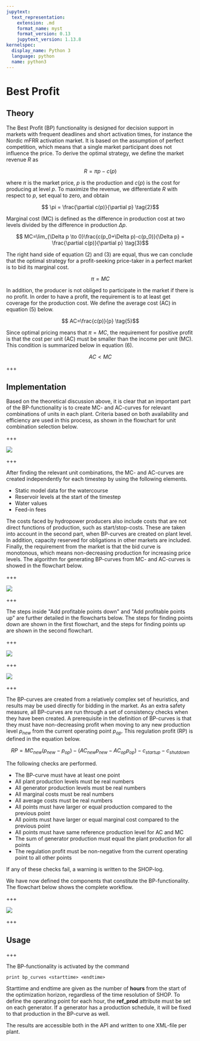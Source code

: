 ```yaml
---
jupytext:
  text_representation:
    extension: .md
    format_name: myst
    format_version: 0.13
    jupytext_version: 1.13.8
kernelspec:
  display_name: Python 3
  language: python
  name: python3
---
```


# Best Profit

## Theory

The Best Profit (BP) functionality is designed for decision support in markets with frequent deadlines and short activation times, for instance the Nordic mFRR activation market. It is based on the assumption of perfect competition, which means that a single market participant does not influence the price. To derive the optimal strategy, we define the market revenue $R$ as

<a id='eq_1'></a>
$$ R=\pi p-c(p)\tag{1}$$

where $\pi$ is the market price, $p$ is the production and $c(p)$ is the cost for producing at level $p$. To maximize the revenue, we differentiate $R$ with respect to $p$, set equal to zero, and obtain

$$ \pi = \frac{\partial c(p)}{\partial p} \tag{2}$$

Marginal cost (MC) is defined as the difference in production cost at two levels divided by the difference in production $\Delta p$.

$$ MC=\lim_{\Delta p \to 0}\frac{c(p_0+\Delta p)-c(p_0)}{\Delta p} =  \frac{\partial c(p)}{\partial p} \tag{3}$$

The right hand side of equation (2) and (3) are equal, thus we can conclude that the optimal strategy for a profit-seeking price-taker in a perfect market is to bid its marginal cost. 

$$ \pi = MC \tag{4}$$

In addition, the producer is not obliged to participate in the market if there is no profit. In order to have a profit, the requirement is to at least get coverage for the production cost. We define the average cost (AC) in equation (5) below.

$$ AC=\frac{c(p)}{p} \tag{5}$$

Since optimal pricing means that $\pi = MC$, the requirement for positive profit is that the cost per unit (AC) must be smaller than the income per unit (MC). This condition is summarized below in equation (6).


$$ AC < MC \tag{6}$$

+++

## Implementation

Based on the theoretical discussion above, it is clear that an important part of the BP-functionality is to create MC- and AC-curves for relevant combinations of units in each plant. Criteria based on both availability and efficiency are used in this process, as shown in the flowchart for unit combination selection below.

+++

![](./img/unit_combinations.png)

+++

After finding the relevant unit combinations, the MC- and AC-curves are created independently for each timestep by using the following elements.

- Static model data for the watercourse
- Reservoir levels at the start of the timestep
- Water values
- Feed-in fees

The costs faced by hydropower producers also include costs that are not direct functions of production, such as start/stop-costs. These are taken into account in the second part, when BP-curves are created on plant level. In addition, capacity reserved for obligations in other markets are included. Finally, the requirement from the market is that the bid curve is monotonous, which means non-decreasing production for increasing price levels. The algorithm for generating BP-curves from MC- and AC-curves is showed in the flowchart below.

+++

![](./img/bp_overview.png)

+++

The steps inside "Add profitable points down" and "Add profitable points up" are further detailed in the flowcharts below. The steps for finding points down are shown in the first flowchart, and the steps for finding points up are shown in the second flowchart.

+++

![](./img/bp_steps_down.png)

+++

![](./img/bp_steps_up.png)

+++

The BP-curves are created from a relatively complex set of heuristics, and results may be used directly for bidding in the market. As an extra safety measure, all BP-curves are run through a set of consistency checks when they have been created. A prerequisite in the definition of BP-curves is that they must have non-decreasing profit when moving to any new production level $p_{new}$ from the current operating point $p_{op}$. This regulation profit (RP) is defined in the equation below.

$$ RP = MC_{new}(p_{new} - p_{op}) - (AC_{new}p_{new}-AC_{op}p_{op}) - c_{startup} - c_{shutdown} \tag{7}$$


The following checks are performed.

- The BP-curve must have at least one point
- All plant production levels must be real numbers
- All generator production levels must be real numbers
- All marginal costs must be real numbers
- All average costs must be real numbers
- All points must have larger or equal production compared to the previous point
- All points must have larger or equal marginal cost compared to the previous point
- All points must have same reference production level for AC and MC
- The sum of generator production must equal the plant production for all points
- The regulation profit must be non-negative from the current operating point to all other points

If any of these checks fail, a warning is written to the SHOP-log.

We have now defined the components that constitute the BP-functionality. The flowchart below shows the complete workflow.

+++

![](./img/bp_functionality.png)

+++

## Usage

+++

The BP-functionality is activated by the command

    print bp_curves <starttime> <endtime>

Starttime and endtime are given as the number of **hours** from the start of the optimization horizon, regardless of the time resolution of SHOP. To define the operating point for each hour, the **ref_prod** attribute must be set on each generator. If a generator has a production schedule, it will be fixed to that production in the BP-curve as well.

The results are accessible both in the API and written to one XML-file per plant.
